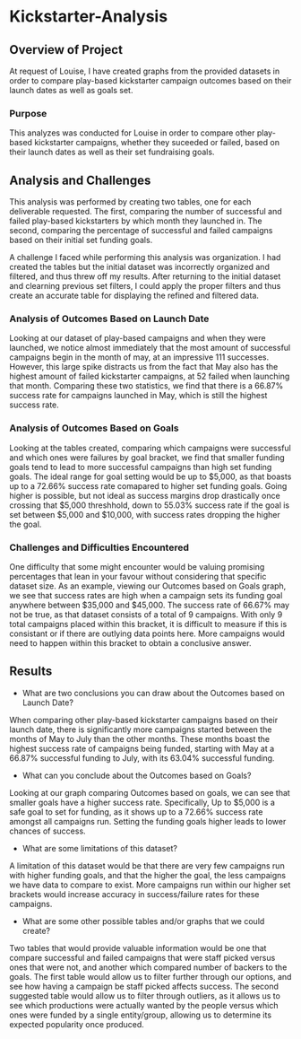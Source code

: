 # Kickstarter-Analysis

## Overview of Project

At request of Louise, I have created graphs from the provided datasets in order to compare play-based kickstarter campaign outcomes based on their launch dates as well as goals set.

### Purpose

This analyzes was conducted for Louise in order to compare other play-based kickstarter campaigns, whether they suceeded or failed, based on their launch dates as well as their set fundraising goals.

## Analysis and Challenges

This analysis was performed by creating two tables, one for each deliverable requested.
The first, comparing the number of successful and failed play-based kickstarters by which month they launched in.
The second, comparing the percentage of successful and failed campaigns based on their initial set funding goals.

A challenge I faced while performing this analysis was organization. I had created the tables but the initial dataset was incorrectly organized and filtered, and thus threw off my results. After returning to the initial dataset and clearning previous set filters, I could apply the proper filters and thus create an accurate table for displaying the refined and filtered data.

### Analysis of Outcomes Based on Launch Date

Looking at our dataset of play-based campaigns and when they were launched, we notice almost immediately that the most amount of successful campaigns begin in the month of may, at an impressive 111 successes.
However, this large spike distracts us from the fact that May also has the highest amount of failed kickstarter campaigns, at 52 failed when launching that month.
Comparing these two statistics, we find that there is a 66.87% success rate for campaigns launched in May, which is still the highest success rate.

### Analysis of Outcomes Based on Goals

Looking at the tables created, comparing which campaigns were successful and which ones were failures by goal bracket, we find that smaller funding goals tend to lead to more successful campaigns than high set funding goals.
The ideal range for goal setting would be up to $5,000, as that boasts up to a 72.66% success rate comapared to higher set funding goals.
Going higher is possible, but not ideal as success margins drop drastically once crossing that $5,000 threshhold, down to 55.03% success rate if the goal is set between $5,000 and $10,000, with success rates dropping the higher the goal.


### Challenges and Difficulties Encountered

One difficulty that some might encounter would be valuing promising percentages that lean in your favour without considering that specific dataset size.
As an example, viewing our Outcomes based on Goals graph, we see that success rates are high when a campaign sets its funding goal anywhere between $35,000 and $45,000.
The success rate of 66.67% may not be true, as that dataset consists of a total of 9 campaigns.
With only 9 total campaigns placed within this bracket, it is difficult to measure if this is consistant or if there are outlying data points here.
More campaigns would need to happen within this bracket to obtain a conclusive answer.

## Results

- What are two conclusions you can draw about the Outcomes based on Launch Date?

When comparing other play-based kickstarter campaigns based on their launch date, there is significantly more campaigns started between the months of May to July than the other months.
These months boast the highest success rate of campaigns being funded, starting with May at a 66.87% successful funding to July, with its 63.04% successful funding. 

- What can you conclude about the Outcomes based on Goals?

Looking at our graph comparing Outcomes based on goals, we can see that smaller goals have a higher success rate.
Specifically, Up to $5,000 is a safe goal to set for funding, as it shows up to a 72.66% success rate amongst all campaigns run.
Setting the funding goals higher leads to lower chances of success.

- What are some limitations of this dataset?

A limitation of this dataset would be that there are very few campaigns run with higher funding goals, and that the higher the goal, the less campaigns we have data to compare to exist.
More campaigns run within our higher set brackets would increase accuracy in success/failure rates for these campaigns.

- What are some other possible tables and/or graphs that we could create?

Two tables that would provide valuable information would be one that compare successful and failed campaigns that were staff picked versus ones that were not, and another which compared number of backers to the goals.
The first table would allow us to filter further through our options, and see how having a campaign be staff picked affects success.
The second suggested table would allow us to filter through outliers, as it allows us to see which productions were actually wanted by the people versus which ones were funded by a single entity/group, allowing us to determine its expected popularity once produced.
